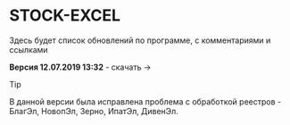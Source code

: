 # STOCK-EXCEL
Здесь будет список обновлений по программе, с комментариями и ссылками

**Версия 12.07.2019 13:32** - скачать ->
> [!TIP]
> В данной версии была исправлена проблема с обработкой реестров - БлагЭл, НовопЭл, Зерно, ИпатЭл, ДивенЭл.
